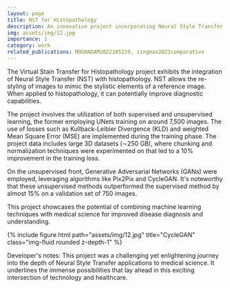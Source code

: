 ```yaml
---
layout: page
title: NST for Histopathology
description: An innovative project incorporating Neural Style Transfer concepts for use in histopathology.
img: assets/img/12.jpg
importance: 1
category: work
related_publications: MOGHADAM2022105219, zingman2023comparative
---
```


The Virtual Stain Transfer for Histopathology project exhibits the integration of Neural Style Transfer (NST) with histopathology. NST allows the re-styling of images to mimic the stylistic elements of a reference image. When applied to histopathology, it can potentially improve diagnostic capabilities.

The project involves the utilization of both supervised and unsupervised learning, the former employing UNets training on around 7,500 images. The use of losses such as Kullback-Leibler Divergence (KLD) and weighted Mean Square Error (MSE) are implemented during the training phase. The project data includes large 3D datasets (&sim;250 GB), where chunking and normalization techniques were experimented on that led to a 10% improvement in the training loss.

On the unsupervised front, Generative Adversarial Networks (GANs) were employed, leveraging algorithms like Pix2Pix and CycleGAN. It's noteworthy that these unsupervised methods outperformed the supervised method by almost 15% on a validation set of 750 images.
  
This project showcases the potential of combining machine learning techniques with medical science for improved disease diagnosis and understanding.

{% include figure.html path="assets/img/12.jpg" title="CycleGAN" class="img-fluid rounded z-depth-1" %}
<!-- {% include figure.html path="assets/img/3.jpg" title="example image2" class="img-fluid rounded z-depth-1" %}
{% include figure.html path="assets/img/5.jpg" title="example image3" class="img-fluid rounded z-depth-1" %} -->

Developer's notes: This project was a challenging yet enlightening journey into the depth of Neural Style Transfer applications to medical science. It underlines the immense possibilities that lay ahead in this exciting intersection of technology and healthcare.